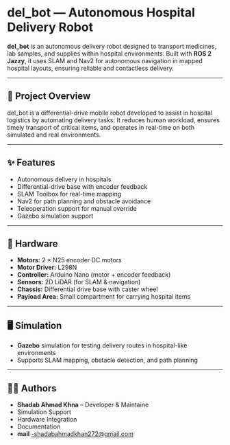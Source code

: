 # del_bot — Autonomous Hospital Delivery Robot

**del_bot** is an autonomous delivery robot designed to transport medicines, lab samples, and supplies within hospital environments. Built with **ROS 2 Jazzy**, it uses SLAM and Nav2 for autonomous navigation in mapped hospital layouts, ensuring reliable and contactless delivery.

---

## 📖 Project Overview
del_bot is a differential-drive mobile robot developed to assist in hospital logistics by automating delivery tasks. It reduces human workload, ensures timely transport of critical items, and operates in real-time on both simulated and real environments.

---

## ✨ Features
- Autonomous delivery in hospitals  
- Differential-drive base with encoder feedback  
- SLAM Toolbox for real-time mapping  
- Nav2 for path planning and obstacle avoidance  
- Teleoperation support for manual override  
- Gazebo simulation support  

---

## 🤖 Hardware
- **Motors:** 2 × N25 encoder DC motors  
- **Motor Driver:** L298N  
- **Controller:** Arduino Nano (motor + encoder feedback)  
- **Sensors:** 2D LiDAR (for SLAM & navigation)  
- **Chassis:** Differential drive base with caster wheel  
- **Payload Area:** Small compartment for carrying hospital items  

---

## 🖥️ Simulation
- **Gazebo** simulation for testing delivery routes in hospital-like environments  
- Supports SLAM mapping, obstacle detection, and path planning  

---
## 👨‍💻 Authors

- **Shadab Ahmad Khna** – Developer & Maintaine  
- Simulation Support  
- Hardware Integration  
- Documentation
- **mail** -shadabahmadkhan272@gmail.com 

